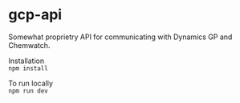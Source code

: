 # gcp-api

Somewhat proprietry API for communicating with Dynamics GP and Chemwatch.

Installation  
`npm install`

To run locally  
`npm run dev`
